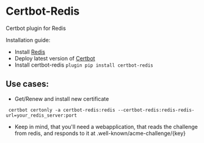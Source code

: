# Certbot-Redis
Certbot plugin for Redis

Installation guide:
* Install [Redis](https://redis.io/)
* Deploy latest version of [Certbot](https://github.com/certbot/certbot)
* Install certbot-redis `plugin pip install certbot-redis`

## Use cases:
* Get/Renew and install new certificate


 ``` certbot certonly -a certbot-redis:redis --certbot-redis:redis-redis-url=your_redis_server:port```

* Keep in mind, that you'll need a webapplication, that reads the challenge from redis, and responds to it at .well-known/acme-challenge/{key}